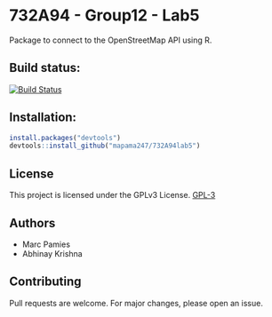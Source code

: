 # 732A94 - Group12 - Lab5

Package to connect to the OpenStreetMap API using R.

## Build status:

[![Build Status](https://travis-ci.com/mapama247/732A94lab5.svg?token=yxggzpqgxBxZe745ysak&branch=master)](https://travis-ci.com/mapama247/732A94lab5)

## Installation:

```R
install.packages("devtools")
devtools::install_github("mapama247/732A94lab5")
```
## License

This project is licensed under the GPLv3 License. [GPL-3](https://choosealicense.com/licenses/gpl-3.0/)

## Authors

- Marc Pamies
- Abhinay Krishna

## Contributing

Pull requests are welcome. For major changes, please open an issue.
